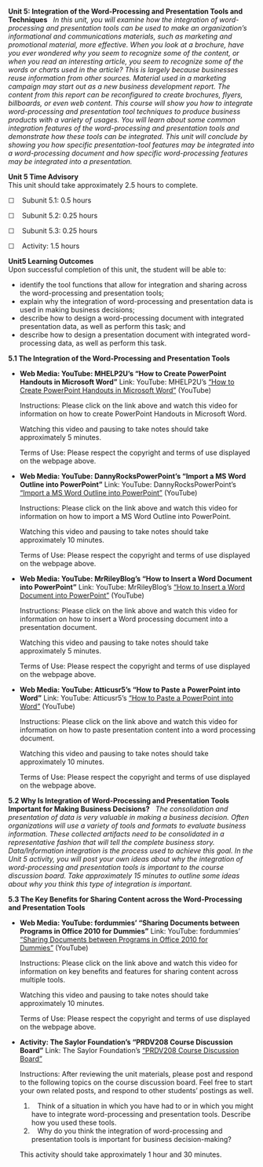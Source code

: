 **Unit 5: Integration of the Word-Processing and Presentation Tools and
Techniques** <span id="5"></span> 
*In this unit, you will examine how the integration of word-processing
and presentation tools can be used to make an organization’s
informational and communications materials, such as marketing and
promotional material, more effective. When you look at a brochure, have
you ever wondered why you seem to recognize some of the content, or when
you read an interesting article, you seem to recognize some of the words
or charts used in the article? This is largely because businesses reuse
information from other sources. Material used in a marketing campaign
may start out as a new business development report. The content from
this report can be reconfigured to create brochures, flyers, billboards,
or even web content. This course will show you how to integrate
word-processing and presentation tool techniques to produce business
products with a variety of usages. You will learn about some common
integration features of the word-processing and presentation tools and
demonstrate how these tools can be integrated. This unit will conclude
by showing you how specific presentation-tool features may be integrated
into a word-processing document and how specific word-processing
features may be integrated into a presentation.*

**Unit 5 Time Advisory**  
This unit should take approximately 2.5 hours to complete.  
  
 ☐    Subunit 5.1: 0.5 hours  
  
 ☐    Subunit 5.2: 0.25 hours  
  
 ☐    Subunit 5.3: 0.25 hours  
  
 ☐    Activity: 1.5 hours

**Unit5 Learning Outcomes**  
Upon successful completion of this unit, the student will be able to:
-   identify the tool functions that allow for integration and sharing
    across the word-processing and presentation tools;
-   explain why the integration of word-processing and presentation data
    is used in making business decisions;
-   describe how to design a word-processing document with integrated
    presentation data, as well as perform this task; and
-   describe how to design a presentation document with integrated
    word-processing data, as well as perform this task.

**5.1 The Integration of the Word-Processing and Presentation Tools**
<span id="5.1"></span> 
-   **Web Media: YouTube: MHELP2U’s “How to Create PowerPoint Handouts
    in Microsoft Word”**
    Link: YouTube: MHELP2U’s [“How to Create PowerPoint Handouts in
    Microsoft
    Word”](http://www.youtube.com/watch?v=cqVts4ETfBQ) (YouTube)  
      
     Instructions: Please click on the link above and watch this video
    for information on how to create PowerPoint Handouts in Microsoft
    Word.  
      
     Watching this video and pausing to take notes should take
    approximately 5 minutes.  
      
     Terms of Use: Please respect the copyright and terms of use
    displayed on the webpage above.

-   **Web Media: YouTube: DannyRocksPowerPoint’s “Import a MS Word
    Outline into PowerPoint”**
    Link: YouTube: DannyRocksPowerPoint’s [“Import a MS Word Outline
    into
    PowerPoint”](http://www.youtube.com/watch?v=0FLjuuup_V0) (YouTube)  
      
     Instructions: Please click on the link above and watch this video
    for information on how to import a MS Word Outline into
    PowerPoint.  
      
     Watching this video and pausing to take notes should take
    approximately 10 minutes.  
      
     Terms of Use: Please respect the copyright and terms of use
    displayed on the webpage above.

-   **Web Media: YouTube: MrRileyBlog’s “How to Insert a Word Document
    into PowerPoint”**
    Link: YouTube: MrRileyBlog’s [“How to Insert a Word Document into
    PowerPoint”](http://www.youtube.com/watch?v=quNWqIaug5Q) (YouTube)  
      
     Instructions: Please click on the link above and watch this video
    for information on how to insert a Word processing document into a
    presentation document.  
      
     Watching this video and pausing to take notes should take
    approximately 5 minutes.  
      
     Terms of Use: Please respect the copyright and terms of use
    displayed on the webpage above.

-   **Web Media: YouTube: Atticusr5’s “How to Paste a PowerPoint into
    Word”**
    Link: YouTube: Atticusr5’s [“How to Paste a PowerPoint into
    Word”](http://www.youtube.com/watch?v=H5OLyRCARVY) (YouTube)  
      
     Instructions: Please click on the link above and watch this video
    for information on how to paste presentation content into a word
    processing document.  
      
     Watching this video and pausing to take notes should take
    approximately 10 minutes.  
      
     Terms of Use: Please respect the copyright and terms of use
    displayed on the webpage above.

**5.2 Why Is Integration of Word-Processing and Presentation Tools
Important for Making Business Decisions?** <span id="5.2"></span> 
*The consolidation and presentation of data is very valuable in making a
business decision. Often organizations will use a variety of tools and
formats to evaluate business information. These collected artifacts need
to be consolidated in a representative fashion that will tell the
complete business story. Data/Information integration is the process
used to achieve this goal. In the Unit 5 activity, you will post your
own ideas about why the integration of word-processing and presentation
tools is important to the course discussion board. Take approximately 15
minutes to outline some ideas about why you think this type of
integration is important.*

**5.3 The Key Benefits for Sharing Content across the Word-Processing
and Presentation Tools** <span id="5.3"></span> 
-   **Web Media: YouTube: fordummies’ “Sharing Documents between
    Programs in Office 2010 for Dummies”**
    Link: YouTube: fordummies’ [“Sharing Documents between Programs in
    Office 2010 for
    Dummies”](http://www.youtube.com/watch?v=mLkscIFE460) (YouTube)  
      
     Instructions: Please click on the link above and watch this video
    for information on key benefits and features for sharing content
    across multiple tools.  
      
     Watching this video and pausing to take notes should take
    approximately 10 minutes.  
      
     Terms of Use: Please respect the copyright and terms of use
    displayed on the webpage above.

-   **Activity: The Saylor Foundation’s “PRDV208 Course Discussion
    Board”**
    Link: The Saylor Foundation’s [“PRDV208 Course Discussion
    Board”](http://forums.saylor.org/forum/professional-development/prdv208/)  
      
     Instructions: After reviewing the unit materials, please post and
    respond to the following topics on the course discussion board. Feel
    free to start your own related posts, and respond to other students’
    postings as well.  
      
     1.    Think of a situation in which you have had to or in which you
    might have to integrate word-processing and presentation tools.
    Describe how you used these tools.  
     2.    Why do you think the integration of word-processing and
    presentation tools is important for business decision-making?  
      
     This activity should take approximately 1 hour and 30 minutes.


